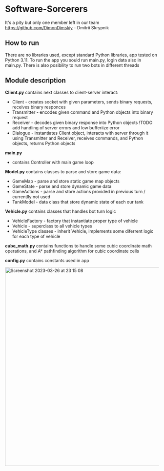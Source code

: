 # Software-Sorcerers
It's a pity but only one member left in our team
https://github.com/DimonDimskiy - Dmitrii Skrypnik
## How to run
There are no libraries used, except standard Python libraries, app tested on Python 3.11.
To run the app you sould run main.py, login data also in main.py. There is also posibility to run two bots in different threads
## Module description
**Client.py** contains next classes to client-server interact:
- Client - creates socket with given parameters, sends binary requests, receives binary responces
- Transmitter - encodes given command and Python objects into binary request
- Receiver - decodes given binary response into Python objects !TODO add handling of server errors and low bufferiize error
- Dialogue - instantiates Client object, interacts with server through it using Transmitter and Receiver, receives commands, and Python objects, returns Python objects

**main.py** 
- contains Controller with main game loop

**Model.py** contains classes to parse and store game data:
- GameMap - parse and store static game map objects
- GameState - parse and store dynamic game data
- GameActions - parse and store actions provided in previous turn / currentlly not used
- TankModel - data class that store dynamic state of each our tank

**Vehicle.py** contains classes that handles bot turn logic
- VehicleFactory - factory that instantiate proper type of vehicle
- Vehicle  - superclass to all vehicle types
- VehicleType classes - inherit Vehicle, implements some diferrent logic for each type of vehicle

**cube_math.py** contains functions to handle some cubic coordinate math operations, and A* pathfinding algorithm for cubic coordinate cells

**config.py** contains constants used in app


<img width="651" alt="Screenshot 2023-03-26 at 23 15 08" src="https://user-images.githubusercontent.com/99563071/227805024-7e97d813-d841-4a15-a668-1431fb8b9cb8.png">
